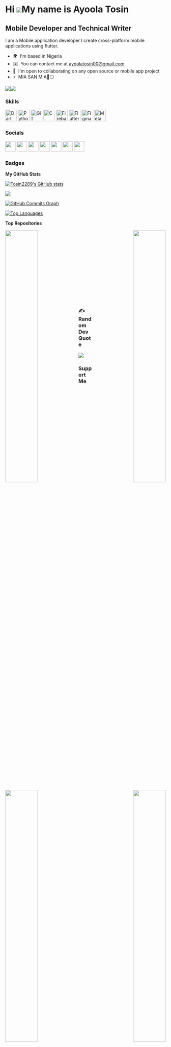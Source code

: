 Hi ![](https://user-images.githubusercontent.com/18350557/176309783-0785949b-9127-417c-8b55-ab5a4333674e.gif)My name is Ayoola Tosin
====================================================================================================================================

Mobile Developer and Technical Writer
-------------------------------------

I am a Mobile application developer I create cross-platform mobile applications using flutter.

* 🌍  I'm based in Nigeria
* ✉️  You can contact me at [ayoolatosin00@gmail.com](mailto:ayoolatosin00@gmail.com)
* 🤝  I'm open to collaborating on any open source or mobile app project
* ⚡  MIA SAN MIA🔴⚪

<a href="https://www.github.com/Tosin2289" target="_blank" rel="noreferrer"><img
src="https://img.shields.io/github/followers/Tosin2289?logo=github&style=for-the-badge&color=0891b2&labelColor=000000" /></a><a href="https://www.twitter.com/baddestkid18" target="_blank" rel="noreferrer"><img
src="https://img.shields.io/twitter/follow/baddestkid18?logo=twitter&style=for-the-badge&color=0891b2&labelColor=000000"
/></a>

### Skills


<p align="left">
<a href="https://dart.dev/" target="_blank" rel="noreferrer"><img src="https://raw.githubusercontent.com/danielcranney/readme-generator/main/public/icons/skills/dart-colored.svg" width="36" height="36" alt="Dart" /></a>
<a href="https://www.python.org/" target="_blank" rel="noreferrer"><img src="https://raw.githubusercontent.com/danielcranney/readme-generator/main/public/icons/skills/python-colored.svg" width="36" height="36" alt="Python" /></a>
<a href="https://git-scm.com/" target="_blank" rel="noreferrer"><img src="https://raw.githubusercontent.com/danielcranney/readme-generator/main/public/icons/skills/git-colored.svg" width="36" height="36" alt="Git" /></a>
<a href="https://docs.microsoft.com/en-us/cpp/?view=msvc-170" target="_blank" rel="noreferrer"><img src="https://raw.githubusercontent.com/danielcranney/readme-generator/main/public/icons/skills/c-colored.svg" width="36" height="36" alt="C" /></a>
<a href="https://firebase.google.com/" target="_blank" rel="noreferrer"><img src="https://raw.githubusercontent.com/danielcranney/readme-generator/main/public/icons/skills/firebase-colored.svg" width="36" height="36" alt="Firebase" /></a>
<a href="https://flutter.dev/" target="_blank" rel="noreferrer"><img src="https://raw.githubusercontent.com/danielcranney/readme-generator/main/public/icons/skills/flutter-colored.svg" width="36" height="36" alt="Flutter" /></a>
<a href="https://www.figma.com/" target="_blank" rel="noreferrer"><img src="https://raw.githubusercontent.com/danielcranney/readme-generator/main/public/icons/skills/figma-colored.svg" width="36" height="36" alt="Figma" /></a>
<a href="https://metamask.io/" target="_blank" rel="noreferrer"><img src="https://raw.githubusercontent.com/danielcranney/readme-generator/main/public/icons/skills/metamask-colored.svg" width="36" height="36" alt="MetaMask" /></a>
</p>


### Socials

<p align="left"> <a href="https://www.dribbble.com/Baddestkid" target="_blank" rel="noreferrer"><img src="https://raw.githubusercontent.com/danielcranney/readme-generator/main/public/icons/socials/dribbble.svg" width="32" height="32" /></a> <a href="https://www.github.com/Tosin2289" target="_blank" rel="noreferrer"><img src="https://raw.githubusercontent.com/danielcranney/readme-generator/main/public/icons/socials/github-dark.svg" width="32" height="32" /></a> <a href="http://www.instagram.com/baddestkid24" target="_blank" rel="noreferrer"><img src="https://raw.githubusercontent.com/danielcranney/readme-generator/main/public/icons/socials/instagram.svg" width="32" height="32" /></a> <a href="https://www.linkedin.com/in/ayoola-tosin-b401a0211" target="_blank" rel="noreferrer"><img src="https://raw.githubusercontent.com/danielcranney/readme-generator/main/public/icons/socials/linkedin.svg" width="32" height="32" /></a> <a href="http://www.medium.com/@Code-blast" target="_blank" rel="noreferrer"><img src="https://raw.githubusercontent.com/danielcranney/readme-generator/main/public/icons/socials/medium-dark.svg" width="32" height="32" /></a> <a href="https://www.stackoverflow.com/users/14993448/toscode" target="_blank" rel="noreferrer"><img src="https://raw.githubusercontent.com/danielcranney/readme-generator/main/public/icons/socials/stackoverflow.svg" width="32" height="32" /></a> <a href="https://www.twitter.com/baddestkid18" target="_blank" rel="noreferrer"><img src="https://raw.githubusercontent.com/danielcranney/readme-generator/main/public/icons/socials/twitter.svg" width="32" height="32" /></a></p>

### Badges

<b>My GitHub Stats</b>

<a href="http://www.github.com/Tosin2289"><img src="https://github-readme-stats.vercel.app/api?username=Tosin2289&show_icons=true&hide=&count_private=true&title_color=0891b2&text_color=ffffff&icon_color=0891b2&bg_color=000000&hide_border=true&show_icons=true" alt="Tosin2289's GitHub stats" /></a>

<a href="http://www.github.com/Tosin2289"><img src="https://github-readme-streak-stats.herokuapp.com/?user=Tosin2289&stroke=ffffff&background=000000&ring=0891b2&fire=0891b2&currStreakNum=ffffff&currStreakLabel=0891b2&sideNums=ffffff&sideLabels=ffffff&dates=ffffff&hide_border=true" /></a>

<a href="http://www.github.com/Tosin2289"><img src="https://github-readme-activity-graph.cyclic.app/graph?username=Tosin2289&bg_color=000000&color=ffffff&line=0891b2&point=ffffff&area_color=000000&area=true&hide_border=true&custom_title=GitHub%20Commits%20Graph" alt="GitHub Commits Graph" /></a>

<a href="https://github.com/Tosin2289" align="left"><img src="https://github-readme-stats.vercel.app/api/top-langs/?username=Tosin2289&langs_count=10&title_color=0891b2&text_color=ffffff&icon_color=0891b2&bg_color=000000&hide_border=true&locale=en&custom_title=Top%20%Languages" alt="Top Languages" /></a>

<b>Top Repositories</b>

<div width="100%" align="center"><a href="https://github.com/Tosin2289/Flutter_uis_Challenge" align="left"><img align="left" width="45%" src="https://github-readme-stats.vercel.app/api/pin/?username=Tosin2289&repo=Flutter_uis_Challenge&title_color=0891b2&text_color=ffffff&icon_color=0891b2&bg_color=000000&hide_border=true&locale=en" /></a><a href="https://github.com/Tosin2289/Toster" align="right"><img align="right" width="45%" src="https://github-readme-stats.vercel.app/api/pin/?username=Tosin2289&repo=Toster&title_color=0891b2&text_color=ffffff&icon_color=0891b2&bg_color=000000&hide_border=true&locale=en" /></a></div><br /><br /><br /><br /><br /><br /><br />

<br /><br /><br /><br /><br />

<div width="100%" align="center"><a href="https://github.com/Tosin2289/programming_memes_app" align="left"><img align="left" width="45%" src="https://github-readme-stats.vercel.app/api/pin/?username=Tosin2289&repo=programming_memes_app&title_color=0891b2&text_color=ffffff&icon_color=0891b2&bg_color=000000&hide_border=true&locale=en" /></a><a href="https://github.com/Tosin2289/nba_app" align="right"><img align="right" width="45%" src="https://github-readme-stats.vercel.app/api/pin/?username=Tosin2289&repo=nba_app&title_color=0891b2&text_color=ffffff&icon_color=0891b2&bg_color=000000&hide_border=true&locale=en" /></a></div>

### ✍️ Random Dev Quote
![](https://quotes-github-readme.vercel.app/api?type=vetical&theme=dark)

### Support Me

<a href="https://www.buymeacoffee.com/codeblast"><img src="https://cdn.buymeacoffee.com/buttons/v2/default-yellow.png" width="200" /></a>
